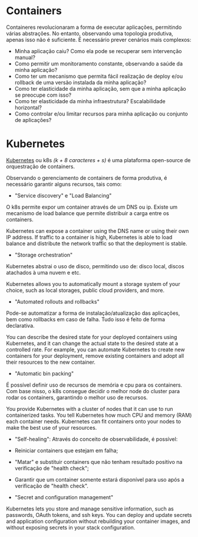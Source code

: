 # Containers

Containeres revolucionaram a forma de executar aplicações, permitindo várias abstrações.
No entanto, observando uma topologia produtiva, apenas isso não é suficiente.
É necessário prever cenários mais complexos:
- Minha aplicação caiu? Como ela pode se recuperar sem intervenção manual? 
- Como permitir um monitoramento constante, observando a saúde da minha aplicação?
- Como ter um mecanismo que permita fácil realização de deploy e/ou rollback de uma versão instalada da minha aplicação?
- Como ter elasticidade da minha aplicação, sem que a minha aplicação se preocupe com isso?
- Como ter elasticidade da minha infraestrutura? Escalabilidade horizontal?
- Como controlar e/ou limitar recursos para minha aplicação ou conjunto de aplicações?

# Kubernetes

[Kubernetes](https://kubernetes.io/) ou k8s *(k + 8 caracteres + s)* é uma plataforma open-source de orquestração de containers.

Observando o gerenciamento de containers de forma produtiva, é necessário garantir alguns recursos, tais como:

- "Service discovery" e "Load Balancing"

O k8s permite expor um container através de um DNS ou ip. Existe um mecanismo de load balance que permite distribuir a carga entre os containers.

Kubernetes can expose a container using the DNS name or using their own IP address. If traffic to a container is high, Kubernetes is able to load balance and distribute the network traffic so that the deployment is stable.

- "Storage orchestration"

Kubernetes abstrai o uso de disco, permitindo uso de: disco local, discos atachados à uma nuvem e etc.

Kubernetes allows you to automatically mount a storage system of your choice, such as local storages, public cloud providers, and more.

- "Automated rollouts and rollbacks"

Pode-se automatizar a forma de instalação/atualização das aplicações, bem como rollbacks em caso de falha. Tudo isso é feito de forma declarativa.

You can describe the desired state for your deployed containers using Kubernetes, and it can change the actual state to the desired state at a controlled rate. For example, you can automate Kubernetes to create new containers for your deployment, remove existing containers and adopt all their resources to the new container.

- "Automatic bin packing"

É possível definir uso de recursos de memória e cpu para os containers. Com base nisso, o k8s consegue decidir o melhor node do cluster para rodar os containers, garantindo o melhor uso de recursos.

You provide Kubernetes with a cluster of nodes that it can use to run containerized tasks. You tell Kubernetes how much CPU and memory (RAM) each container needs. Kubernetes can fit containers onto your nodes to make the best use of your resources.

- "Self-healing": Através do conceito de observabilidade, é possível:
 - Reiniciar containers que estejam em falha;
 - "Matar" e substituir containers que não tenham resultado positivo na verificação de "health check";
 - Garantir que um container somente estará disponível para uso após a verificação de "health check".

- "Secret and configuration management"

Kubernetes lets you store and manage sensitive information, such as passwords, OAuth tokens, and ssh keys. You can deploy and update secrets and application configuration without rebuilding your container images, and without exposing secrets in your stack configuration.
    